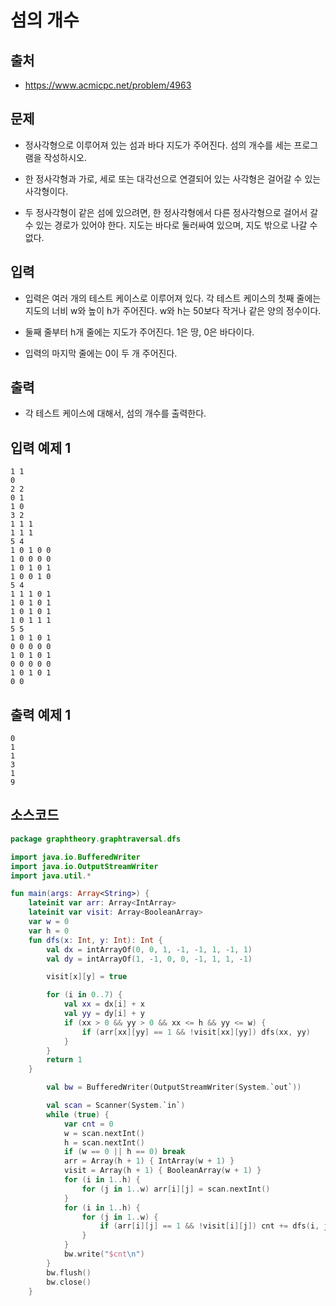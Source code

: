 # 섬의 개수

## 출처

* https://www.acmicpc.net/problem/4963

## 문제

* 정사각형으로 이루어져 있는 섬과 바다 지도가 주어진다. 섬의 개수를 세는 프로그램을 작성하시오.

* 한 정사각형과 가로, 세로 또는 대각선으로 연결되어 있는 사각형은 걸어갈 수 있는 사각형이다. 

* 두 정사각형이 같은 섬에 있으려면, 한 정사각형에서 다른 정사각형으로 걸어서 갈 수 있는 경로가 있어야 한다. 지도는 바다로 둘러싸여 있으며, 지도 밖으로 나갈 수 없다.

## 입력

* 입력은 여러 개의 테스트 케이스로 이루어져 있다. 각 테스트 케이스의 첫째 줄에는 지도의 너비 w와 높이 h가 주어진다. w와 h는 50보다 작거나 같은 양의 정수이다.

* 둘째 줄부터 h개 줄에는 지도가 주어진다. 1은 땅, 0은 바다이다.

* 입력의 마지막 줄에는 0이 두 개 주어진다.

## 출력

* 각 테스트 케이스에 대해서, 섬의 개수를 출력한다.

## 입력 예제 1

```
1 1
0
2 2
0 1
1 0
3 2
1 1 1
1 1 1
5 4
1 0 1 0 0
1 0 0 0 0
1 0 1 0 1
1 0 0 1 0
5 4
1 1 1 0 1
1 0 1 0 1
1 0 1 0 1
1 0 1 1 1
5 5
1 0 1 0 1
0 0 0 0 0
1 0 1 0 1
0 0 0 0 0
1 0 1 0 1
0 0
```

## 출력 예제 1

```
0
1
1
3
1
9
```

## 소스코드

```kotlin
package graphtheory.graphtraversal.dfs

import java.io.BufferedWriter
import java.io.OutputStreamWriter
import java.util.*

fun main(args: Array<String>) {
    lateinit var arr: Array<IntArray>
    lateinit var visit: Array<BooleanArray>
    var w = 0
    var h = 0
    fun dfs(x: Int, y: Int): Int {
        val dx = intArrayOf(0, 0, 1, -1, -1, 1, -1, 1)
        val dy = intArrayOf(1, -1, 0, 0, -1, 1, 1, -1)

        visit[x][y] = true

        for (i in 0..7) {
            val xx = dx[i] + x
            val yy = dy[i] + y
            if (xx > 0 && yy > 0 && xx <= h && yy <= w) {
                if (arr[xx][yy] == 1 && !visit[xx][yy]) dfs(xx, yy)
            }
        }
        return 1
    }

        val bw = BufferedWriter(OutputStreamWriter(System.`out`))

        val scan = Scanner(System.`in`)
        while (true) {
            var cnt = 0
            w = scan.nextInt()
            h = scan.nextInt()
            if (w == 0 || h == 0) break
            arr = Array(h + 1) { IntArray(w + 1) }
            visit = Array(h + 1) { BooleanArray(w + 1) }
            for (i in 1..h) {
                for (j in 1..w) arr[i][j] = scan.nextInt()
            }
            for (i in 1..h) {
                for (j in 1..w) {
                    if (arr[i][j] == 1 && !visit[i][j]) cnt += dfs(i, j)
                }
            }
            bw.write("$cnt\n")
        }
        bw.flush()
        bw.close()
    }
```
